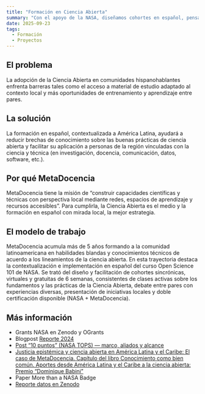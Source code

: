 ```yaml
---
title: "Formación en Ciencia Abierta"
summary: "Con el apoyo de la NASA, diseñamos cohortes en español, pensadas para América Latina, para promover principios y herramientas de Ciencia Abierta."
date: 2025-09-23
tags:
  - Formación
  - Proyectos
---
```


## El problema
La adopción de la Ciencia Abierta en comunidades hispanohablantes enfrenta barreras tales como el acceso a material de estudio adaptado al contexto local y más oportunidades de entrenamiento y aprendizaje entre pares. 

## La solución
La formación en español, contextualizada a América Latina, ayudará a reducir brechas de conocimiento sobre las buenas prácticas de ciencia abierta y facilitar su aplicación a personas de la región vinculadas con la ciencia y técnica (en investigación, docencia, comunicación, datos, software, etc.).

## Por qué MetaDocencia
MetaDocencia tiene la misión de “construir capacidades científicas y técnicas con perspectiva local mediante redes, espacios de aprendizaje y recursos accesibles”. Para cumplirla, la Ciencia Abierta es el medio y la formación en español con mirada local, la mejor estrategia.

## El modelo de trabajo
MetaDocencia acumula más de 5 años formando a la comunidad latinoamericana en habilidades blandas y conocimientos técnicos de acuerdo a los lineamientos de la ciencia abierta.
En esta trayectoria destaca  la contextualización e implementación en español del curso Open Science 101 de NASA. Se trató del diseño y facilitación de cohortes sincrónicas, virtuales y gratuitas de 6 semanas, consistentes de clases activas sobre los fundamentos y las prácticas de la Ciencia Abierta, debate entre pares con experiencias diversas, presentación de iniciativas locales y doble certificación disponible (NASA + MetaDocencia).

## Más información
* Grants NASA en Zenodo y OGrants 
* Blogpost [Reporte 2024](https://mdnv.netlify.app/post/2025/20250313-reporte2024/)
* [Post “10 puntos” (NASA TOPS) — marco, aliados y alcance](https://mdnv.netlify.app/post/nasatops10puntos/) 
* [Justicia epistémica y ciencia abierta en América Latina y el Caribe: El caso de MetaDocencia. Capítulo del libro Conocimiento como bien común. Aportes desde América Latina y el Caribe a la ciencia abierta: Premio “Dominique Babini”](https://libreria.clacso.org/publicacion.php?p=4470&c=2)
* Paper More than a NASA Badge
* [Reporte datos en Zenodo](https://zenodo.org/records/15882571) 

